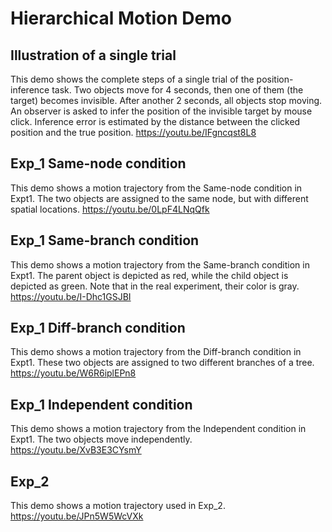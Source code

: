 # Hierarchical Motion Demo


## Illustration of a single trial
This demo shows the complete steps of a single trial of the position-inference task. Two objects move for 4 seconds, then one of them (the target) becomes invisible. After another 2 seconds, all objects stop moving. An observer is asked to infer the position of the invisible target by mouse click. Inference error is estimated by the distance between the clicked position and the true position. 
https://youtu.be/IFgncqst8L8 

## Exp_1 Same-node condition
This demo shows a motion trajectory from the Same-node condition in Expt1. The two objects are assigned to the same node, but with different spatial locations. 
https://youtu.be/0LpF4LNqQfk 

## Exp_1 Same-branch condition
This demo shows a motion trajectory from the Same-branch condition in Expt1. The parent object is depicted as red, while the child object is depicted as green. Note that in the real experiment, their color is gray. 
https://youtu.be/I-Dhc1GSJBI 

## Exp_1 Diff-branch condition
This demo shows a motion trajectory from the Diff-branch condition in Expt1. These two objects are assigned to two different branches of a tree.
https://youtu.be/W6R6iplEPn8 

## Exp_1 Independent condition
This demo shows a motion trajectory from the Independent condition in Expt1. The two objects move independently. 
https://youtu.be/XvB3E3CYsmY 

## Exp_2
This demo shows a motion trajectory used in Exp_2.
https://youtu.be/JPn5W5WcVXk 

